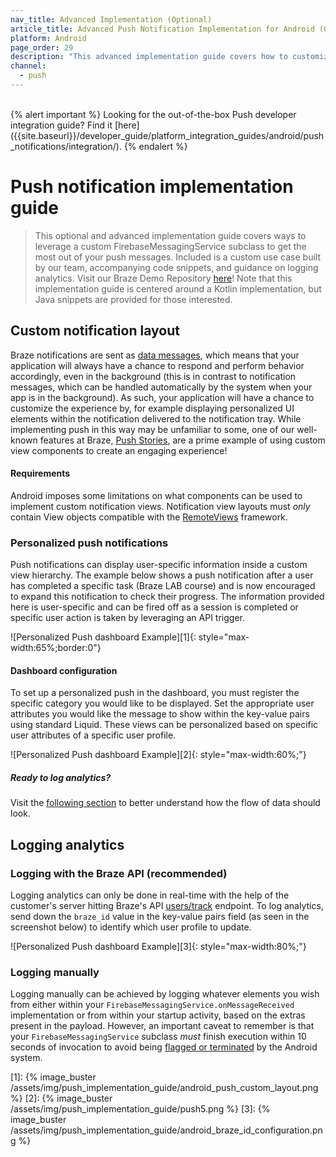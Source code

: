 ```yaml
---
nav_title: Advanced Implementation (Optional)
article_title: Advanced Push Notification Implementation for Android (Optional)
platform: Android
page_order: 29
description: "This advanced implementation guide covers how to customize the layout of push notifications to display user-specific information within your messages. Also included is an example use case built by our team, accompanying code snippets, and guidance on logging analytics."
channel:
  - push
---
```


<br>
{% alert important %}
Looking for the out-of-the-box Push developer integration guide? Find it [here]({{site.baseurl}}/developer_guide/platform_integration_guides/android/push_notifications/integration/).
{% endalert %}

# Push notification implementation guide

> This optional and advanced implementation guide covers ways to leverage a custom FirebaseMessagingService subclass to get the most out of your push messages. Included is a custom use case built by our team, accompanying code snippets, and guidance on logging analytics. Visit our Braze Demo Repository [here](https://github.com/braze-inc/braze-growth-shares-android-demo-app)! Note that this implementation guide is centered around a Kotlin implementation, but Java snippets are provided for those interested.

## Custom notification layout

Braze notifications are sent as [data messages](https://firebase.google.com/docs/cloud-messaging/concept-options), which means that your application will always have a chance to respond and perform behavior accordingly, even in the background (this is in contrast to notification messages, which can be handled automatically by the system when your app is in the background). As such, your application will have a chance to customize the experience by, for example displaying personalized UI elements within the notification delivered to the notification tray. While implementing push in this way may be unfamiliar to some, one of our well-known features at Braze, [Push Stories]({{site.baseurl}}/user_guide/message_building_by_channel/push/advanced_push_options/push_stories/), are a prime example of using custom view components to create an engaging experience!

#### Requirements

Android imposes some limitations on what components can be used to implement custom notification views. Notification view layouts must _only_ contain View objects compatible with the [RemoteViews](https://developer.android.com/reference/android/widget/RemoteViews) framework.

### Personalized push notifications

Push notifications can display user-specific information inside a custom view hierarchy. The example below shows a push notification after a user has completed a specific task (Braze LAB course) and is now encouraged to expand this notification to check their progress. The information provided here is user-specific and can be fired off as a session is completed or specific user action is taken by leveraging an API trigger. 

![Personalized Push dashboard Example][1]{: style="max-width:65%;border:0"}

#### Dashboard configuration

To set up a personalized push in the dashboard, you must register the specific category you would like to be displayed. Set the appropriate user attributes you would like the message to show within the key-value pairs using standard Liquid. These views can be personalized based on specific user attributes of a specific user profile.

![Personalized Push dashboard Example][2]{: style="max-width:60%;"}

##### Ready to log analytics?
Visit the [following section](#logging-analytics) to better understand how the flow of data should look.

## Logging analytics

### Logging with the Braze API (recommended)

Logging analytics can only be done in real-time with the help of the customer's server hitting Braze's API [users/track]({{site.baseurl}}/api/endpoints/user_data/post_user_track/) endpoint. To log analytics, send down the `braze_id` value in the key-value pairs field (as seen in the screenshot below) to identify which user profile to update.

![Personalized Push dashboard Example][3]{: style="max-width:80%;"}

### Logging manually 

Logging manually can be achieved by logging whatever elements you wish from either within your `FirebaseMessagingService.onMessageReceived` implementation or from within your startup activity, based on the extras present in the payload. However, an important caveat to remember is that your `FirebaseMessagingService` subclass _must_ finish execution within 10 seconds of invocation to avoid being [flagged or terminated](https://firebase.google.com/docs/cloud-messaging/android/receive) by the Android system. 


[1]: {% image_buster /assets/img/push_implementation_guide/android_push_custom_layout.png %}
[2]: {% image_buster /assets/img/push_implementation_guide/push5.png %}
[3]: {% image_buster /assets/img/push_implementation_guide/android_braze_id_configuration.png %}
